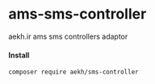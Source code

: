 # ams-sms-controller
aekh.ir ams sms controllers adaptor


#### Install

    composer require aekh/sms-controller
